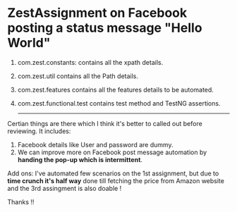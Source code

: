 # ZestAssignment on Facebook posting a status message "Hello World" 

 1. com.zest.constants: contains all the xpath details.
 
 2. com.zest.util contains all the Path details.
 
 3. com.zest.features contains all the features details to be automated.
 
 4. com.zest.functional.test contains test method and TestNG assertions.
 
      *******************************************************
      
      
 
 Certian things are there which I think it's better to called out before reviewing. It includes:
 1. Facebook details like User and password are dummy.
 2. We can improve more on Facebook post message automation by **handing the pop-up which is intermittent**.
 
 Add ons: I've automated few scenarios on the 1st assignment, but due to **time crunch it's half way** done till fetching the price from Amazon website and the 3rd assingment is also doable ! 
 
 Thanks !!
